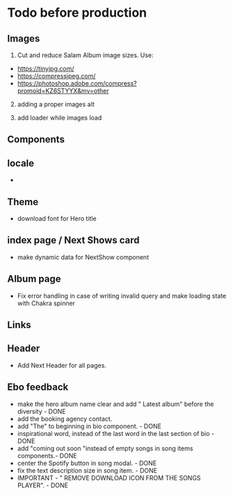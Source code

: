 # Todo before production

## Images

1. Cut and reduce Salam Album image sizes. Use:

- https://tinyjpg.com/
- https://compressjpeg.com/
- https://photoshop.adobe.com/compress?promoid=KZ6STYYX&mv=other

2. adding a proper images alt

3. add loader while images load

## Components

## locale

-

## Theme

- download font for Hero title

## index page / Next Shows card

- make dynamic data for NextShow component

## Album page

- Fix error handling in case of writing invalid query and make loading state with Chakra spinner

## Links

## Header

- Add Next Header for all pages.

## Ebo feedback

- make the hero album name clear and add " Latest album" before the diversity - DONE
- add the booking agency contact.
- add "The" to beginning in bio component. - DONE
- inspirational word, instead of the last word in the last section of bio - DONE
- add "coming out soon "instead of empty songs in song items components.- DONE
- center the Spotify button in song modal. - DONE
- fix the text description size in song item. - DONE
- IMPORTANT - " REMOVE DOWNLOAD ICON FROM THE SONGS PLAYER". - DONE
